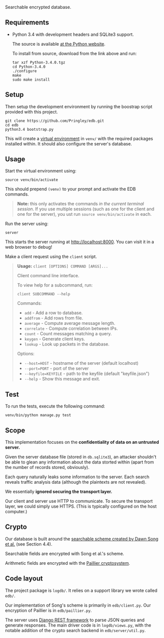 Searchable encrypted database.

## Requirements

-   Python 3.4 with development headers and SQLite3 support.

    The source is available [at the Python
    website](https://www.python.org/ftp/python/3.4.0/Python-3.4.0.tgz).

    To install from source, download from the link above and run:

        tar xzf Python-3.4.0.tgz
        cd Python-3.4.0
        ./configure
        make
        sudo make install

## Setup

Then setup the development environment by running the boostrap script provided
with this project.

    git clone https://github.com/Pringley/edb.git
    cd edb
    python3.4 bootstrap.py

This will create a [virtual environment](http://virtualenv.org) in `venv/` with
the required packages installed within. It should also configure the server's
database.

## Usage

Start the virtual environment using:

    source venv/bin/activate

This should prepend `(venv)` to your prompt and activate the EDB commands.

>   **Note:** this only activates the commands *in the current terminal
>   session*. If you use multiple sessions (such as one for the client and one
>   for the server), you ust run `source venv/bin/activate` in each.

Run the server using:

    server

This starts the server running at <http://localhost:8000>. You can visit it in
a web browser to debug!

Make a client request using the `client` script.

> **Usage:** `client [OPTIONS] COMMAND [ARGS]...`
>
> Client command line interface.
>
> To view help for a subcommand, run:
>
>     client SUBCOMMAND --help
>
> Commands:
>
> *   `add`        - Add a row to database.
> *   `addfrom`    - Add rows from file.
> *   `average`    - Compute average message length.
> *   `correlate`  - Compute correlation between IPs.
> *   `count`      - Count messages matching a query.
> *   `keygen`     - Generate client keys.
> *   `lookup`     - Look up packets in the database.
>
> Options:
>
> *   `--host=HOST`           - hostname of the server (default localhost)
> *   `--port=PORT`           - port of the server
> *   `--keyfile=KEYFILE`     - path to the keyfile (default "keyfile.json")
> *   `--help`                - Show this message and exit.

## Test

To run the tests, execute the following command:

    venv/bin/python manage.py test

## Scope

This implementation focuses on the **confidentiality of data on an untrusted
server.**

Given the server database file (stored in `db.sqlite3`), an attacker shouldn't
be able to glean any information about the data storted within (apart from the
number of records stored, obviously).

Each query naturally leaks some information to the server. Each search reveals
traffic analysis data (although the plaintexts are not revealed).

We essentially **ignored securing the transport layer.**

Our client and server use HTTP to communicate. To secure the transport layer,
we could simply use HTTPS. (This is typically configured on the host computer.)

## Crypto

Our database is built around the [searchable scheme created by Dawn Song et
al.](http://www.cs.berkeley.edu/~dawnsong/papers/se.pdf) (see Section 4.4).

Searchable fields are encrypted with Song et al.'s scheme.

Arithmetic fields are encrypted with the [Paillier
cryptosystem](https://en.wikipedia.org/wiki/Paillier_cryptosystem).

## Code layout

The project package is `logdb/`. It relies on a support library we wrote called
`edb/`.

Our implementation of Song's scheme is primarily in `edb/client.py`. Our
encryption of Paillier is in `edb/paillier.py`.

The server uses [Django REST framework](http://www.django-rest-framework.org/)
to parse JSON queries and generate responses. The main driver code is in
`logdb/views.py`, with the notable addition of the crypto search backend in
`edb/server/util.py`.

